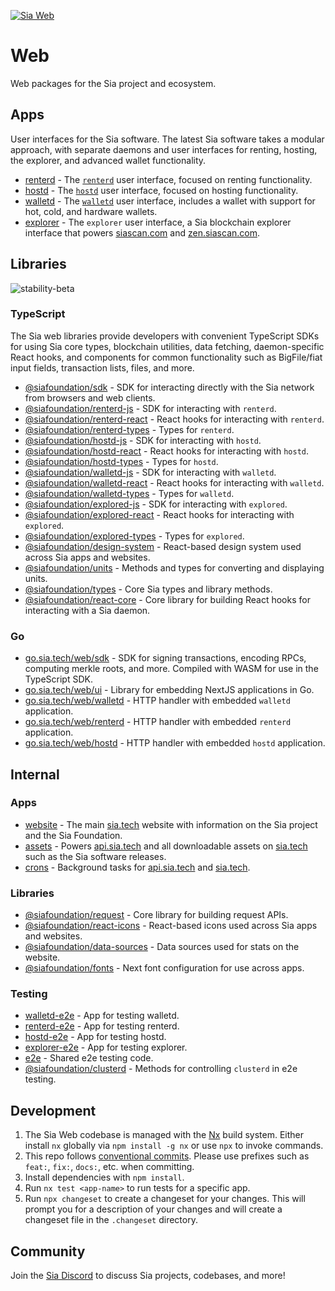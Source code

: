 [![Sia Web](https://sia.tech/assets/banners/sia-banner-web.png)](http://sia.tech)

# Web

Web packages for the Sia project and ecosystem.

## Apps

User interfaces for the Sia software. The latest Sia software takes a modular approach, with separate daemons and user interfaces for renting, hosting, the explorer, and advanced wallet functionality.

- [renterd](apps/renterd) - The [`renterd`](https://github.com/siafoundation/renterd) user interface, focused on renting functionality.
- [hostd](apps/hostd) - The [`hostd`](https://github.com/siafoundation/hostd) user interface, focused on hosting functionality.
- [walletd](apps/walletd) - The [`walletd`](https://github.com/siafoundation/walletd) user interface, includes a wallet with support for hot, cold, and hardware wallets.
- [explorer](apps/explorer) - The `explorer` user interface, a Sia blockchain explorer interface that powers [siascan.com](https://siascan.com) and [zen.siascan.com](https://zen.siascan.com).

## Libraries

![stability-beta](https://img.shields.io/badge/stability-beta-yellow.svg)

### TypeScript

The Sia web libraries provide developers with convenient TypeScript SDKs for using Sia core types, blockchain utilities, data fetching, daemon-specific React hooks, and components for common functionality such as BigFile/fiat input fields, transaction lists, files, and more.

- [@siafoundation/sdk](libs/sdk) - SDK for interacting directly with the Sia network from browsers and web clients.
- [@siafoundation/renterd-js](libs/renterd-js) - SDK for interacting with `renterd`.
- [@siafoundation/renterd-react](libs/renterd-react) - React hooks for interacting with `renterd`.
- [@siafoundation/renterd-types](libs/renterd-types) - Types for `renterd`.
- [@siafoundation/hostd-js](libs/hostd-js) - SDK for interacting with `hostd`.
- [@siafoundation/hostd-react](libs/hostd-react) - React hooks for interacting with `hostd`.
- [@siafoundation/hostd-types](libs/hostd-types) - Types for `hostd`.
- [@siafoundation/walletd-js](libs/walletd-js) - SDK for interacting with `walletd`.
- [@siafoundation/walletd-react](libs/walletd-react) - React hooks for interacting with `walletd`.
- [@siafoundation/walletd-types](libs/walletd-types) - Types for `walletd`.
- [@siafoundation/explored-js](libs/explored-js) - SDK for interacting with `explored`.
- [@siafoundation/explored-react](libs/explored-react) - React hooks for interacting with `explored`.
- [@siafoundation/explored-types](libs/explored-types) - Types for `explored`.
- [@siafoundation/design-system](libs/design-system) - React-based design system used across Sia apps and websites.
- [@siafoundation/units](libs/units) - Methods and types for converting and displaying units.
- [@siafoundation/types](libs/types) - Core Sia types and library methods.
- [@siafoundation/react-core](libs/react-core) - Core library for building React hooks for interacting with a Sia daemon.

### Go

- [go.sia.tech/web/sdk](sdk) - SDK for signing transactions, encoding RPCs, computing merkle roots, and more. Compiled with WASM for use in the TypeScript SDK.
- [go.sia.tech/web/ui](ui) - Library for embedding NextJS applications in Go.
- [go.sia.tech/web/walletd](walletd) - HTTP handler with embedded `walletd` application.
- [go.sia.tech/web/renterd](renterd) - HTTP handler with embedded `renterd` application.
- [go.sia.tech/web/hostd](hostd) - HTTP handler with embedded `hostd` application.

## Internal

### Apps

- [website](apps/website) - The main [sia.tech](https://sia.tech) website with information on the Sia project and the Sia Foundation.
- [assets](apps/assets) - Powers [api.sia.tech](https://api.sia.tech) and all downloadable assets on [sia.tech](https://sia.tech) such as the Sia software releases.
- [crons](apps/crons) - Background tasks for [api.sia.tech](https://api.sia.tech) and [sia.tech](https://sia.tech).

### Libraries

- [@siafoundation/request](libs/request) - Core library for building request APIs.
- [@siafoundation/react-icons](libs/react-icons) - React-based icons used across Sia apps and websites.
- [@siafoundation/data-sources](libs/data-sources) - Data sources used for stats on the website.
- [@siafoundation/fonts](libs/fonts) - Next font configuration for use across apps.

### Testing

- [walletd-e2e](apps/walletd-e2e) - App for testing walletd.
- [renterd-e2e](apps/renterd-e2e) - App for testing renterd.
- [hostd-e2e](apps/hostd-e2e) - App for testing hostd.
- [explorer-e2e](apps/explorer-e2e) - App for testing explorer.
- [e2e](libs/e2e) - Shared e2e testing code.
- [@siafoundation/clusterd](libs/clusterd) - Methods for controlling `clusterd` in e2e testing.

## Development

1. The Sia Web codebase is managed with the [Nx](https://nx.dev) build system. Either install `nx` globally via `npm install -g nx` or use `npx` to invoke commands.
2. This repo follows [conventional commits](https://www.conventionalcommits.org/en/v1.0.0/#summary). Please use prefixes such as `feat:`, `fix:`, `docs:`, etc. when committing.
3. Install dependencies with `npm install`.
4. Run `nx test <app-name>` to run tests for a specific app.
5. Run `npx changeset` to create a changeset for your changes. This will prompt you for a description of your changes and will create a changeset file in the `.changeset` directory.

## Community

Join the [Sia Discord](https://discord.gg/sia) to discuss Sia projects, codebases, and more!

